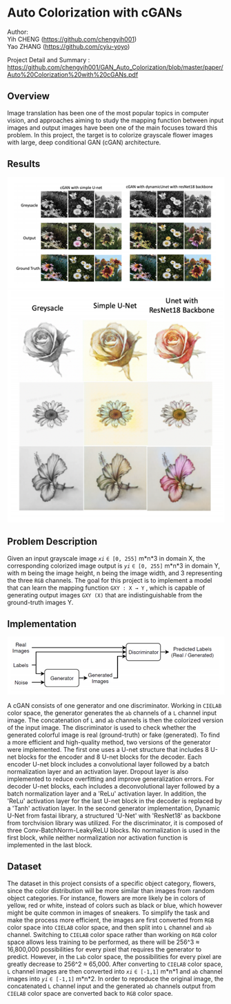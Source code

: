 # Auto Colorization with cGANs
Author: <br>
Yih CHENG (https://github.com/chengyih001)<br>
Yao ZHANG (https://github.com/cyiu-yoyo)

Project Detail and Summary : https://github.com/chengyih001/GAN_Auto_Colorization/blob/master/paper/Auto%20Colorization%20with%20cGANs.pdf

## Overview
Image translation has been one of the most popular topics in computer vision, and approaches aiming to study the mapping function between input images and output images have been one of the main focuses toward this problem. In this project, the target is to colorize grayscale flower images with large, deep conditional GAN (cGAN) architecture. 

## Results

<p float="left">
  <img src="./images/cGAN_output.png"/>
  <img src="./images/cGAN_sketch_output.png"/>
</p>

## Problem Description
Given an input grayscale image _`xi`_ `∈ [0, 255]` m\*n\*3 in domain X, the corresponding colorized image output is _`yi`_ `∈ [0, 255]` m\*n\*3 in domain Y, with m being the image height, n being the image width, and 3 representing the three `RGB` channels. The goal for this project is to implement a model that can learn the mapping function `GXY : X → Y` , which is capable of generating output images `GXY (X)` that are indistinguishable from the ground-truth images Y.

## Implementation
 
![](https://github.com/chengyih001/GAN_Auto_Colorization/blob/master/images/cGAN_structure.png?raw=true)

A cGAN consists of one generator and one discriminator. Working in `CIELAB` color space, the generator generates the `ab` channels of a `L` channel input image. The concatenation of `L` and `ab` channels is then the colorized version of the input image. The discriminator is used to check whether the generated colorful image is real (ground-truth) or fake (generated). To find a more efficient and high-quality method, two versions of the generator were implemented. The first one uses a U-net structure that includes 8 U-net blocks for the encoder and 8 U-net blocks for the decoder. Each encoder U-net block includes a convolutional layer followed by a batch normalization layer and an activation layer. Dropout layer is also implemented to reduce overfitting and improve generalization errors. For decoder U-net blocks, each includes a deconvolutional layer followed by a batch normalization layer and a 'ReLu' activation layer. In addition, the 'ReLu' activation layer for the last U-net block in the decoder is replaced by a 'Tanh' activation layer. In the second generator implementation, Dynamic U-Net from fastai library, a structured 'U-Net' with 'ResNet18' as backbone from torchvision library was utilized. For the discriminator, it is composed of three Conv-BatchNorm-LeakyReLU blocks. No normalization is used in the first block, while neither normalization nor activation function is implemented in the last block.

## Dataset
The dataset in this project consists of a specific object category, flowers, since the color distribution will be more similar than images from random object categories. For instance, flowers are more likely be in colors of yellow, red or white, instead of colors such as black or blue, which however might be quite common in images of sneakers. To simplify the task and make the process more efficient, the images are first converted from `RGB` color space into `CIELAB` color space, and then split into `L` channel and `ab` channel. Switching to `CIELAB` color space rather than working on `RGB` color space allows less training to be performed, as there will be 256^3 ≈ 16,800,000 possibilities for every pixel that requires the generator to predict. However, in the `Lab` color space, the possibilities for every pixel are greatly decrease to 256^2 ≈ 65,000. After converting to `CIELAB` color space, `L` channel images are then converted into _`xi`_ `∈ [-1,1]` m\*n\*1 and `ab` channel images into _`yi`_ `∈ [-1,1]` m\*n\*2. In order to reproduce the original image, the concatenated `L` channel input and the generated `ab` channels output from `CIELAB` color space are converted back to `RGB` color space.
